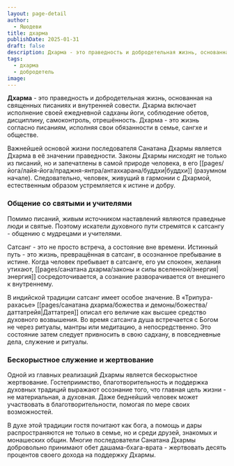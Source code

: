 ```yaml
---
layout: page-detail
author:
  - Яшодеви
title: дхарма
publishDate: 2025-01-31
draft: false
description: Дхарма - это праведность и добродетельная жизнь, основанная на священных писаниях и внутренней совести. Дхарма включает исполнение своей ежедневной садханы йоги, соблюдение обетов, дисциплину, самоконтроль, отрешённость. Дхарма - это жизнь согласно писаниям, исполняя свои обязанности в семье, сангхе и обществе.
tags:
  - дхарма
  - добродетель
image:
---
```

**Дхарма** - это праведность и добродетельная жизнь, основанная на священных писаниях и внутренней совести. Дхарма включает исполнение своей ежедневной садханы йоги, соблюдение обетов, дисциплину, самоконтроль, отрешённость. Дхарма - это жизнь согласно писаниям, исполняя свои обязанности в семье, сангхе и обществе.

Важнейшей основой жизни последователя Санатана Дхармы является Дхарма в её значении праведности. Законы Дхармы нисходят не только из писаний, но и запечатлены в самой природе человека, в его [[pages/йога/лайя-йога/праджня-янтра/антахкарана/буддхи|буддхи]] (разумном начале). Следовательно, человек, живущий в гармонии с Дхармой, естественным образом устремляется к истине и добру.

### Общение со святыми и учителями

Помимо писаний, живым источником наставлений являются праведные люди и святые. Поэтому искатели духовного пути стремятся к сатсангу - общению с мудрецами и учителями.

Сатсанг - это не просто встреча, а состояние вне времени. Истинный путь - это жизнь, превращённая в сатсанг, в осознанное пребывание в истине. Когда человек пребывает в сатсанге, его ум спокоен, желания утихают, [[pages/санатана дхарма/законы и силы вселенной/энергия|энергия]] сосредоточивается, а сознание разворачивается от внешнего к внутреннему.

В индийской традиции сатсанг имеет особое значение. 
В «Трипура-рахасье» [[pages/санатана дхарма/божества и демоны/божества/даттатрейя|Даттатрея]] описал его величие как высшее средство духовного возвышения. Во время сатсанга душа встречается с Богом не через ритуалы, мантры или медитацию, а непосредственно. Это состояние затем следует привносить в свою садхану, в повседневные дела, служение и ритуалы.

### Бескорыстное служение и жертвование

Одной из главных реализаций Дхармы является бескорыстное жертвование. Гостеприимство, благотворительность и поддержка духовных традиций выражают осознание того, что главная цель жизни - не материальная, а духовная. Даже беднейший человек может участвовать в благотворительности, помогая по мере своих возможностей.

В духе этой традиции гостя почитают как бога, а помощь и дары распространяются не только в семье, но и среди друзей, знакомых и монашеских общин. Многие последователи Санатана Дхармы добровольно принимают обет дашама-бхага-врата - жертвовать десять процентов своего дохода на поддержку Дхармы.